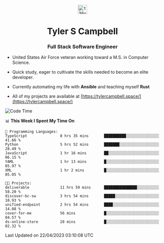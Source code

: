 <p align="center">
<a href="https://www.linkedin.com/in/t36campbell" target="blank"><img align="center" src="https://ik.imagekit.io/t36campbell/Portfolio/linkedin.png.original_m8bbGgPh6.png" alt="t36campbell" height="30" width="30" /></a>
</p>
<h1 align="center">Tyler S Campbell</h1>
<h3 align="center">Full Stack Software Engineer</h3>

* United States Air Force veteran working toward a M.S. in Computer Science.

* Quick study, eager to cultivate the skills needed to become an elite developer.

* Currently automating my life with **Ansible** and teaching myself **Rust**

* All of my projects are available at [https://tylercampbell.space/](https://tylercampbell.space/)

<!--START_SECTION:waka-->
![Code Time](http://img.shields.io/badge/Code%20Time-2%2C414%20hrs%2012%20mins-blue)

📊 **This Week I Spent My Time On** 

```text
💬 Programming Languages: 
TypeScript               8 hrs 35 mins       ██████████░░░░░░░░░░░░░░░   41.66 % 
Python                   5 hrs 52 mins       ███████░░░░░░░░░░░░░░░░░░   28.49 % 
JavaScript               1 hr 16 mins        ██░░░░░░░░░░░░░░░░░░░░░░░   06.15 % 
YAML                     1 hr 13 mins        █░░░░░░░░░░░░░░░░░░░░░░░░   05.97 % 
XML                      1 hr 2 mins         █░░░░░░░░░░░░░░░░░░░░░░░░   05.05 % 

🐱‍💻 Projects: 
deliverable              11 hrs 59 mins      ███████████████░░░░░░░░░░   58.20 % 
discover-bc-sw           3 hrs 54 mins       █████░░░░░░░░░░░░░░░░░░░░   18.93 % 
unified-endpoint         2 hrs 54 mins       ████░░░░░░░░░░░░░░░░░░░░░   14.08 % 
cover-for-me             56 mins             █░░░░░░░░░░░░░░░░░░░░░░░░   04.57 % 
ds-online-store          28 mins             █░░░░░░░░░░░░░░░░░░░░░░░░   02.32 % 
```


 Last Updated on 22/04/2023 03:10:08 UTC
<!--END_SECTION:waka-->

